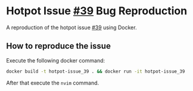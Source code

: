 # Hotpot Issue [#39](https://github.com/rktjmp/hotpot.nvim/issues/39) Bug Reproduction

A reproduction of the hotpot issue [#39](https://github.com/rktjmp/hotpot.nvim/issues/39) using Docker.

## How to reproduce the issue

Execute the following docker command:

```sh
docker build -t hotpot-issue_39 . && docker run -it hotpot-issue_39
```

After that execute the `nvim` command.
